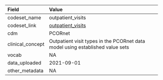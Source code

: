 |Field            |Value                                                                         |
|:----------------|:-----------------------------------------------------------------------------|
|codeset_name     |outpatient_visits                                                             |
|codeset_link     |[outpatient_visits](https://github.com/PEDSnet/Variable-Dictionary/blob/main/visit/outpatient_visits.csv)|
|cdm              |PCORnet                                                                       |
|clinical_concept |Outpatient visit types in the PCORnet data model using established value sets |
|vocab            |NA                                                                            |
|data_uploaded    |2021-09-01                                                                    |
|other_metadata   |NA                                                                            |
